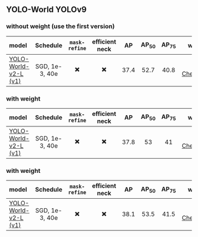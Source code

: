 ## YOLO-World YOLOv9
### without weight (use the first version)
| model | Schedule  | `mask-refine` | efficient neck |  AP | AP<sub>50</sub> | AP<sub>75</sub> | weights | log35 |
| :---- | :-------: | :----------: |:-------------:  | :-: | :--------------:| :-------------: |:------: | :-: |
| [YOLO-World-v2-L (v1)](./yolo_world_v2_l_vlpan_bn_sgd_1e-3_40e_8gpus_finetune_coco.py)  | SGD, 1e-3, 40e | ✖️  | ✖️ | 37.4 | 52.7 | 40.8 | [HF Checkpoints](https://huggingface.co/wondervictor/YOLO-World/blob/main/yolo_world_v2_l_vlpan_bn_sgd_1e-3_40e_8gpus_finetune_coco_ep80-e1288152.pth) | [log](https://huggingface.co/wondervictor/YOLO-World/blob/main/yolo_world_v2_l_vlpan_bn_sgd_1e-3_40e_8gpus_finetuning_coco_20240327_014902.log) |

### with weight
| model | Schedule  | `mask-refine` | efficient neck |  AP | AP<sub>50</sub> | AP<sub>75</sub> | weights | logOri3 |
| :---- | :-------: | :----------: |:-------------:  | :-: | :--------------:| :-------------: |:------: | :-: |
| [YOLO-World-v2-L (v1)](./yolo_world_v2_l_vlpan_bn_sgd_1e-3_40e_8gpus_finetune_coco.py)  | SGD, 1e-3, 40e | ✖️  | ✖️ | 37.8 | 53 | 41 | [HF Checkpoints](https://huggingface.co/wondervictor/YOLO-World/blob/main/yolo_world_v2_l_vlpan_bn_sgd_1e-3_40e_8gpus_finetune_coco_ep80-e1288152.pth) | [log](https://huggingface.co/wondervictor/YOLO-World/blob/main/yolo_world_v2_l_vlpan_bn_sgd_1e-3_40e_8gpus_finetuning_coco_20240327_014902.log) |

### with weight
| model | Schedule  | `mask-refine` | efficient neck |  AP | AP<sub>50</sub> | AP<sub>75</sub> | weights | logOri4 |
| :---- | :-------: | :----------: |:-------------:  | :-: | :--------------:| :-------------: |:------: | :-: |
| [YOLO-World-v2-L (v1)](./yolo_world_v2_l_vlpan_bn_sgd_1e-3_40e_8gpus_finetune_coco.py)  | SGD, 1e-3, 40e | ✖️  | ✖️ | 38.1 | 53.5 | 41.5 | [HF Checkpoints](https://huggingface.co/wondervictor/YOLO-World/blob/main/yolo_world_v2_l_vlpan_bn_sgd_1e-3_40e_8gpus_finetune_coco_ep80-e1288152.pth) | [log](https://huggingface.co/wondervictor/YOLO-World/blob/main/yolo_world_v2_l_vlpan_bn_sgd_1e-3_40e_8gpus_finetuning_coco_20240327_014902.log) |

